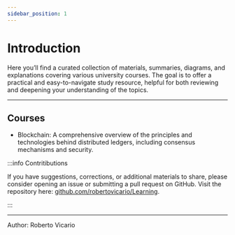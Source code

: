 ```yaml
---
sidebar_position: 1
---
```


# Introduction

Here you’ll find a curated collection of materials, summaries, diagrams, and explanations covering various university courses. The goal is to offer a practical and easy-to-navigate study resource, helpful for both reviewing and deepening your understanding of the topics.

---

## Courses

- Blockchain: A comprehensive overview of the principles and technologies behind distributed ledgers, including consensus mechanisms and security.

:::info Contritibutions

If you have suggestions, corrections, or additional materials to share, please consider opening an issue or submitting a pull request on GitHub. Visit the repository here: [github.com/robertovicario/Learning](https://github.com/robertovicario/Learning).

:::

---

Author: Roberto Vicario
